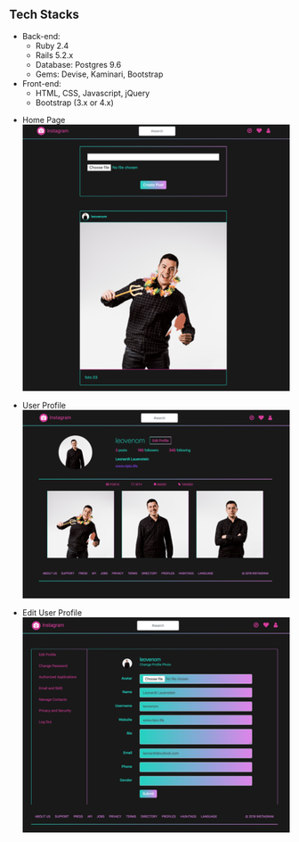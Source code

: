 ## Tech Stacks
- Back-end:
    - Ruby 2.4
    - Rails 5.2.x
    - Database: Postgres 9.6
    - Gems: Devise, Kaminari, Bootstrap
- Front-end:
    - HTML, CSS, Javascript, jQuery
    - Bootstrap (3.x or 4.x)

* Home Page
![Alt text](/app/assets/images/home_page.png "Home Page")

* User Profile
![Alt text](/app/assets/images/user_profile.png?raw=true "User Profile")

* Edit User Profile
![Alt text](/app/assets/images/edit_user_profile.png?raw=true "Edit User Profile")

